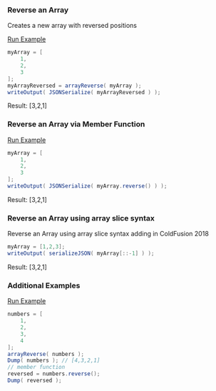 ### Reverse an Array

Creates a new array with reversed positions

<a href="https://try.boxlang.io/?code=eJzLrXQsKkqsVLBViFbg4jTU4eI0AmJjrlhrrlyIVFBqWWpRcWoKUEkiEl9DASqvoGnNVV6UWZLqX1pSUFqioeAV7O8XnFqUmZiTWYVQBjdGE6QBAJDEJjM%3D" target="_blank">Run Example</a>

```java
myArray = [ 
	1,
	2,
	3
];
myArrayReversed = arrayReverse( myArray );
writeOutput( JSONSerialize( myArrayReversed ) );

```

Result: [3,2,1]

### Reverse an Array via Member Function



<a href="https://try.boxlang.io/?code=eJzLrXQsKkqsVLBViFbg4jTU4eI0AmJjrlhrrvKizJJU%2F9KSgtISDQWvYH%2B%2F4NSizMSczKpUDYVciDa9otSy1KLiVA1NBSC05gIAcYEXFg%3D%3D" target="_blank">Run Example</a>

```java
myArray = [ 
	1,
	2,
	3
];
writeOutput( JSONSerialize( myArray.reverse() ) );

```

Result: [3,2,1]

### Reverse an Array using array slice syntax

Reverse an Array using array slice syntax adding in ColdFusion 2018


```java
myArray = [1,2,3]; 
writeOutput( serializeJSON( myArray[::-1] ) );
```

Result: [3,2,1]

### Additional Examples

<a href="https://try.boxlang.io/?code=eJzLK81NSi0qVrBViFbg4jTU4eI0AmJjIDbhirXmSiwqSqwMSi0DKknVUMiDKta05nIpzS1AFlDQ11eINtEx1jHSMYzlAnJyU0FSCmmlecklmfl5XEUQQ1KANkF16UGFNODGwdUARQAU9S3%2F" target="_blank">Run Example</a>

```java
numbers = [ 
	1,
	2,
	3,
	4
];
arrayReverse( numbers );
Dump( numbers ); // [4,3,2,1]
// member function
reversed = numbers.reverse();
Dump( reversed );

```


